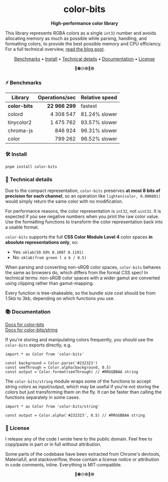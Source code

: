<h1 align="center">
  color-bits
</h1>

<p align="center">
  <b>High-performance color library</b>
</p>

This library represents RGBA colors as a single `int32` number and avoids allocating memory as much as possible while parsing, handling, and formatting colors, to provide the best possible memory and CPU efficiency. For a full technical overview, [read the blog post](https://romgrk.com/posts/color-bits/).

<p align="center">
  <a href="#-benchmarks">Benchmarks</a> •
  <a href="#-install">Install</a> •
  <a href="#-technical-details">Technical details</a> •
  <a href="#-documentation">Documentation</a> •
  <a href="#-license">License</a>
</p>

<p align="center">
  <small>🔴🟠🟡🟢🔵🟣</small>
</p>

### ⚡ Benchmarks

| Library        | Operations/sec | Relative speed |
| ---            | --:            | ---            |
| **color-bits** | **22 966 299** | fastest        |
| colord         | 4 308 547      | 81.24% slower  |
| tinycolor2     | 1 475 762      | 93.57% slower  |
| chroma-js      | 846 924        | 96.31% slower  |
| color          | 799 262        | 96.52% slower  |

### 🛠️ Install

```sh
pnpm install color-bits
```

### 📑 Technical details

Due to the compact representation, `color-bits` preserves **at most 8 bits of precision for each channel**, so an operation like `lighten(color, 0.000001)` would simply return the same color with no modification.

For performance reasons, the color representation is `int32`, not `uint32`. It is expected if you see negative numbers when you print the raw color value. Use the formatting functions to transform the color representation back into a usable format.

`color-bits` supports the full **CSS Color Module Level 4** color spaces **in absolute representations only**, so:
 - Yes: `oklab(59.69% 0.1007 0.1191)`
 - No: `oklab(from green l a b / 0.5)`

When parsing and converting non-sRGB color spaces, `color-bits` behaves the same as browsers do, which differs from the formal CSS spec! In technical terms: non-sRGB color spaces with a wider gamut are converted using clipping rather than gamut-mapping.

Every function is tree-shakeable, so the bundle size cost should be from 1.5kb to 3kb, depending on which functions you use.

### 📚 Documentation

[Docs for color-bits](https://github.com/romgrk/color-bits/tree/master/docs/README.md)  
[Docs for color-bits/string](https://github.com/romgrk/color-bits/tree/master/docs/string/README.md)  

If you're storing and manipulating colors frequently, you should use the `color-bits` exports directly, e.g.

```tsx
import * as Color from 'color-bits'

const background = Color.parse('#232323')
const seeThrough = Color.alpha(background, 0.5)
const output = Color.format(seeThrough) // #RRGGBBAA string
```

The `color-bits/string` module wraps some of the functions to accept string colors as input/output, which may be useful if you're not storing the colors but just transforming them on the fly. It can be faster than calling the functions separately in some cases.

```tsx
import * as Color from 'color-bits/string'

const output = Color.alpha('#232323', 0.5) // #RRGGBBAA string
```

### 📜 License

I release any of the code I wrote here to the public domain. Feel free to copy/paste in part or in full without attribution.

Some parts of the codebase have been extracted from Chrome's devtools, MaterialUI, and stackoverflow, those contain a license notice or attribution in code comments, inline. Everything is MIT-compatible.

<p align="center">
  <small>🔴🟠🟡🟢🔵🟣</small>
</p>
